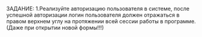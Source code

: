 ЗАДАНИЕ: 1.Реализуйте авторизацию пользователя в системе, после успешной авторизации логин пользователя должен отражаться в правом верхнем углу на протяжении всей сессии работы в программе.(Даже при открытии новой формы!!!)
